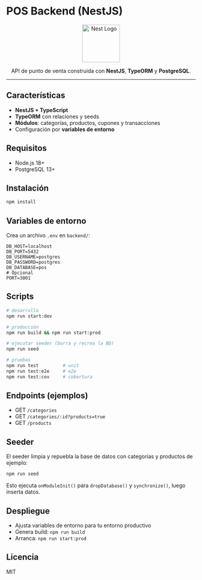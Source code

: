 # POS Backend (NestJS)

<p align="center">
  <img src="https://nestjs.com/img/logo-small.svg" width="100" alt="Nest Logo" />
</p>

<p align="center">
  API de punto de venta construida con <strong>NestJS</strong>, <strong>TypeORM</strong> y <strong>PostgreSQL</strong>.
</p>

---

## Características
- **NestJS + TypeScript**
- **TypeORM** con relaciones y seeds
- **Módulos**: categorías, productos, cupones y transacciones
- Configuración por **variables de entorno**

## Requisitos
- Node.js 18+
- PostgreSQL 13+

## Instalación
```bash
npm install
```

## Variables de entorno
Crea un archivo `.env` en `backend/`:
```env
DB_HOST=localhost
DB_PORT=5432
DB_USERNAME=postgres
DB_PASSWORD=postgres
DB_DATABASE=pos
# Opcional
PORT=3001
```

## Scripts
```bash
# desarrollo
npm run start:dev

# producción
npm run build && npm run start:prod

# ejecutar seeder (borra y recrea la BD)
npm run seed

# pruebas
npm run test         # unit
npm run test:e2e     # e2e
npm run test:cov     # cobertura
```

## Endpoints (ejemplos)
- GET `/categories`
- GET `/categories/:id?products=true`
- GET `/products`

## Seeder
El seeder limpia y repuebla la base de datos con categorías y productos de ejemplo:
```bash
npm run seed
```
Esto ejecuta `onModuleInit()` para `dropDatabase()` y `synchronize()`, luego inserta datos.

## Despliegue
- Ajusta variables de entorno para tu entorno productivo
- Genera build: `npm run build`
- Arranca: `npm run start:prod`

## Licencia
MIT
